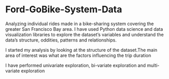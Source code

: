 # Ford-GoBike-System-Data
Analyzing individual rides made in a bike-sharing system covering the greater San Francisco Bay area.
I have used Python data science and data visualization libraries to explore the dataset’s variables and understand the data’s structure, oddities, patterns and relationships. 

I started my analysis by looking at the structure of the dataset.The main area of interest was what are the factors influencing the trip duration

I have performed univariate exploration, bi-variate exploration and multi-variate exploration
